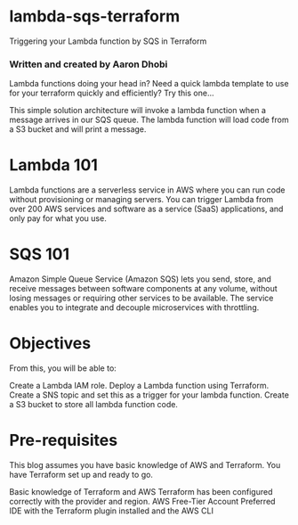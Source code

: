 # lambda-sqs-terraform
Triggering your Lambda function by SQS in Terraform


### Written and created by Aaron Dhobi ###

Lambda functions doing your head in? Need a quick lambda template to use for your terraform quickly and efficiently? Try this one…

This simple solution architecture will invoke a lambda function when a message arrives in our SQS queue. The lambda function will load code from a S3 bucket and will print a message.


# Lambda 101
Lambda functions are a serverless service in AWS where you can run code without provisioning or managing servers. You can trigger Lambda from over 200 AWS services and software as a service (SaaS) applications, and only pay for what you use.

# SQS 101
Amazon Simple Queue Service (Amazon SQS) lets you send, store, and receive messages between software components at any volume, without losing messages or requiring other services to be available. The service enables you to integrate and decouple microservices with throttling.

# Objectives
From this, you will be able to:

Create a Lambda IAM role.
Deploy a Lambda function using Terraform.
Create a SNS topic and set this as a trigger for your lambda function.
Create a S3 bucket to store all lambda function code.

# Pre-requisites
This blog assumes you have basic knowledge of AWS and Terraform. You have Terraform set up and ready to go.

Basic knowledge of Terraform and AWS
Terraform has been configured correctly with the provider and region.
AWS Free-Tier Account
Preferred IDE with the Terraform plugin installed and the AWS CLI
